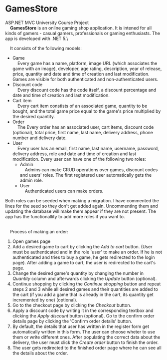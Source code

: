 # GamesStore
ASP.NET MVC University Course Project\
&nbsp;&nbsp;&nbsp;&nbsp;**GamesStore** is an online gaming shop application. It is intened for all kinds of gamers - casual gamers, professionals or gaming enthusiasts. The app is developed with .NET 5.\

&nbsp;&nbsp;&nbsp;&nbsp;It consists of the following models:
- Game\
&nbsp;&nbsp;&nbsp;&nbsp;Every game has a name, platform, image URL (which associates the game with an image), developer, age rating, description, year of release, price, quantity and date and time of creation and last modification. Games are visible for both authenticated and non-authenticated users.
- Discount code\
&nbsp;&nbsp;&nbsp;&nbsp;Every discount code has the code itself, a discount percentage and date and time of creation and last modification.
- Cart item\
&nbsp;&nbsp;&nbsp;&nbsp;Every cart item constists of an associated game, quantity to be bought, and the total game price equal to the game's price multiplied by the desired quantity.
- Order\
&nbsp;&nbsp;&nbsp;&nbsp;The Every order has an associated user, cart items, discount code (optional), total price, first name, last name, delivery address, phone number and delivery date.
- User\
&nbsp;&nbsp;&nbsp;&nbsp;Every user has an email, first name, last name, username, password, delivery address, role and date and time of creation and last modification. Every user can have one of the following two roles:
    - Admin\
    &nbsp;&nbsp;&nbsp;&nbsp;Admins can make CRUD operations over games, discount codes and users' roles. The first registered user automatically gets the admin role.
    - User\
    &nbsp;&nbsp;&nbsp;&nbsp;Authenticated users can make orders.
</ul>
Both roles can be seeded when making a migration. I have commented the lines for the seed so they don't get added again. Uncommenting them and updating the database will make them appear if they are not present. The app has the functionallity to add more roles if you want to.</br>
&nbsp;

&nbsp;&nbsp;&nbsp;&nbsp;Process of making an order:
1. Open games page
2. Add a desired game to cart by clicking the *Add to cart* button. (User must be authenticated and in the role 'user' to make an order. If he is not authenticated and tries to buy a game, he gets redirected to the login page). After adding a game to cart, the user is redirected to the cart's page.
3. Change the desired game's quantity by changing the number in *Quantity* column and afterwards clicking the *Update* button (optional).
4. Continue shopping by clicking the *Continue shopping* button and repeat steps 2 and 3 while all desired games and their quantities are added to the cart (if you add a game that is already in the cart, its quantity get incremented by one) (optional).
5. Go to the checkout page by clicking the *Checkout* button.
6. Apply a discount code by writing it in the corresponding textbox and clicking the *Apply discount* button (optional). Go to the confirm order details page by clicking the 'Confirm order details' button.
7. By default, the details that user has written in the register form get automatically written in this form. The user can choose wheter to use them or write different ones. After populating the correct data about the delivery, the user must click the *Create order* button to finish the order.
8. The user gets redirected to the finished order page where he can see all the details about the order.